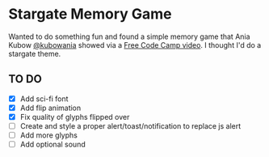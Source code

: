 # Stargate Memory Game
Wanted to do something fun and found a simple memory game that Ania Kubow [@kubowania](https://github.com/kubowania) showed via a [Free Code Camp video](https://www.youtube.com/watch?v=lhNdUVh3qCc&t=115s). I thought I'd do a stargate theme.

## TO DO
- [x] Add sci-fi font
- [x] Add flip animation
- [x] Fix quality of glyphs flipped over
- [ ] Create and style a proper alert/toast/notification to replace js alert
- [ ] Add more glyphs
- [ ] Add optional sound